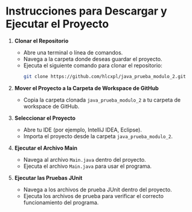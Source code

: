 # Instrucciones para Descargar y Ejecutar el Proyecto

1. **Clonar el Repositorio**
    - Abre una terminal o línea de comandos.
    - Navega a la carpeta donde deseas guardar el proyecto.
    - Ejecuta el siguiente comando para clonar el repositorio:
      ```sh
      git clone https://github.com/hlcxpl/java_prueba_modulo_2.git
      ```

2. **Mover el Proyecto a la Carpeta de Workspace de GitHub**
    - Copia la carpeta clonada `java_prueba_modulo_2` a tu carpeta de workspace de GitHub.

3. **Seleccionar el Proyecto**
    - Abre tu IDE (por ejemplo, IntelliJ IDEA, Eclipse).
    - Importa el proyecto desde la carpeta `java_prueba_modulo_2`.

4. **Ejecutar el Archivo Main**
    - Navega al archivo `Main.java` dentro del proyecto.
    - Ejecuta el archivo `Main.java` para usar el programa.

5. **Ejecutar las Pruebas JUnit**
    - Navega a los archivos de prueba JUnit dentro del proyecto.
    - Ejecuta los archivos de prueba para verificar el correcto funcionamiento del programa.


